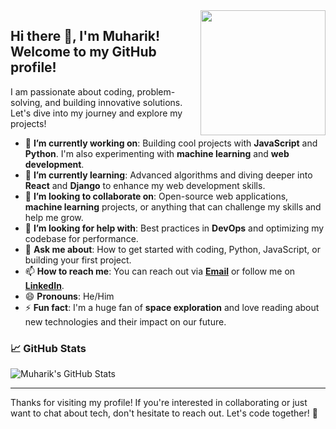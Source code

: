 <img align='right' src='https://user-images.githubusercontent.com/5713670/87202985-820dcb80-c2b6-11ea-9f56-7ec461c497c3.gif' width='200'>

## Hi there 👋, I'm Muharik! Welcome to my GitHub profile!

I am passionate about coding, problem-solving, and building innovative solutions. Let's dive into my journey and explore my projects!

- 🔭 **I’m currently working on**: Building cool projects with **JavaScript** and **Python**. I'm also experimenting with **machine learning** and **web development**.
- 🌱 **I’m currently learning**: Advanced algorithms and diving deeper into **React** and **Django** to enhance my web development skills.
- 👯 **I’m looking to collaborate on**: Open-source web applications, **machine learning** projects, or anything that can challenge my skills and help me grow.
- 🤔 **I’m looking for help with**: Best practices in **DevOps** and optimizing my codebase for performance.
- 💬 **Ask me about**: How to get started with coding, Python, JavaScript, or building your first project. 
- 📫 **How to reach me**: You can reach out via **[Email](mailto:ahmadmuharik@gmail.com)** or follow me on **[LinkedIn](https://www.linkedin.com/in/ahmad-muharik-al-ansori-a42523164)**.
- 😄 **Pronouns**: He/Him
- ⚡ **Fun fact**: I'm a huge fan of **space exploration** and love reading about new technologies and their impact on our future.

### 📈 GitHub Stats

![Muharik's GitHub Stats](https://github-readme-stats.vercel.app/api?username=muharik19&show_icons=true&count_private=true&hide_title=true&theme=radical)

---

Thanks for visiting my profile! If you're interested in collaborating or just want to chat about tech, don't hesitate to reach out. Let's code together! 🚀
